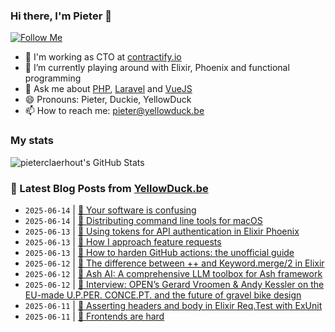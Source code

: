 ### Hi there, I'm Pieter 👋  
[![Follow Me](https://img.shields.io/github/followers/pieterclaerhout?label=Follow&style=social)](https://github.com/pieterclaerhout)

- 🏢 I'm working as CTO at [contractify.io](https://contractify.io)
- 🌱 I’m currently playing around with Elixir, Phoenix and functional programming
- 💬 Ask me about [PHP](https://php.net), [Laravel](http://laravel.com) and [VueJS](https://vuejs.org)
- 😄 Pronouns: Pieter, Duckie, YellowDuck
- 📫 How to reach me: pieter@yellowduck.be

### My stats

![pieterclaerhout's GitHub Stats](https://github-readme-stats.vercel.app/api?username=pieterclaerhout&show_icons=true&count_private=true&line_height=40)

### 📩 Latest Blog Posts from [YellowDuck.be](https://www.yellowduck.be/)
<!-- BLOG-POST-LIST:START -->
- `2025-06-14` | [🔗 Your software is confusing](https://www.yellowduck.be/posts/your-software-is-confusing)  
- `2025-06-14` | [🔗 Distributing command line tools for macOS](https://www.yellowduck.be/posts/distributing-command-line-tools-for-macos)  
- `2025-06-13` | [🐥 Using tokens for API authentication in Elixir Phoenix](https://www.yellowduck.be/posts/using-tokens-for-api-authentication-in-elixir-phoenix)  
- `2025-06-13` | [🔗 How I approach feature requests](https://www.yellowduck.be/posts/how-i-approach-feature-requests)  
- `2025-06-13` | [🔗 How to harden GitHub actions: the unofficial guide](https://www.yellowduck.be/posts/how-to-harden-github-actions-the-unofficial-guide)  
- `2025-06-12` | [🐥 The difference between ++ and Keyword.merge/2 in Elixir](https://www.yellowduck.be/posts/the-difference-between-and-keyword-merge-2-in-elixir)  
- `2025-06-12` | [🔗 Ash AI: A comprehensive LLM toolbox for Ash framework](https://www.yellowduck.be/posts/ash-ai-a-comprehensive-llm-toolbox-for-ash-framework)  
- `2025-06-12` | [🔗 Interview: OPEN’s Gerard Vroomen &amp; Andy Kessler on the EU-made U.P.PER. CONCE.PT. and the future of gravel bike design](https://www.yellowduck.be/posts/interview-opens-gerard-vroomen-andy-kessler-on-the-eu-made-u-p-per-conce-pt-and-the-future-of-gravel-bike-design)  
- `2025-06-11` | [🐥 Asserting headers and body in Elixir Req.Test with ExUnit](https://www.yellowduck.be/posts/asserting-headers-and-body-in-elixir-req-test-with-exunit)  
- `2025-06-11` | [🔗 Frontends are hard](https://www.yellowduck.be/posts/frontends-are-hard)  

<!-- BLOG-POST-LIST:END -->
